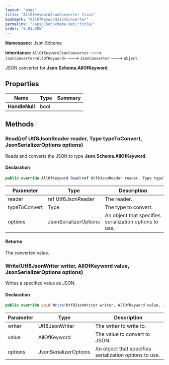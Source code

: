 ```yaml
---
layout: "page"
title: "AllOfKeywordJsonConverter Class"
bookmark: "AllOfKeywordJsonConverter"
permalink: "/api/JsonSchema.Net/:title/"
order: "9.01.005"
---
```

**Namespace:** Json.Schema

**Inheritance:**
`AllOfKeywordJsonConverter`
 🡒 
`JsonConverter<AllOfKeyword>`
 🡒 
`JsonConverter`
 🡒 
`object`

JSON converter for **Json.Schema.AllOfKeyword**.

## Properties

| Name | Type | Summary |
|---|---|---|
| **HandleNull** | bool |  |

## Methods

### Read(ref Utf8JsonReader reader, Type typeToConvert, JsonSerializerOptions options)

Reads and converts the JSON to type **Json.Schema.AllOfKeyword**.

#### Declaration

```c#
public override AllOfKeyword Read(ref Utf8JsonReader reader, Type typeToConvert, JsonSerializerOptions options)
```

| Parameter | Type | Description |
|---|---|---|
| reader | ref Utf8JsonReader | The reader. |
| typeToConvert | Type | The type to convert. |
| options | JsonSerializerOptions | An object that specifies serialization options to use. |


#### Returns

The converted value.

### Write(Utf8JsonWriter writer, AllOfKeyword value, JsonSerializerOptions options)

Writes a specified value as JSON.

#### Declaration

```c#
public override void Write(Utf8JsonWriter writer, AllOfKeyword value, JsonSerializerOptions options)
```

| Parameter | Type | Description |
|---|---|---|
| writer | Utf8JsonWriter | The writer to write to. |
| value | AllOfKeyword | The value to convert to JSON. |
| options | JsonSerializerOptions | An object that specifies serialization options to use. |


